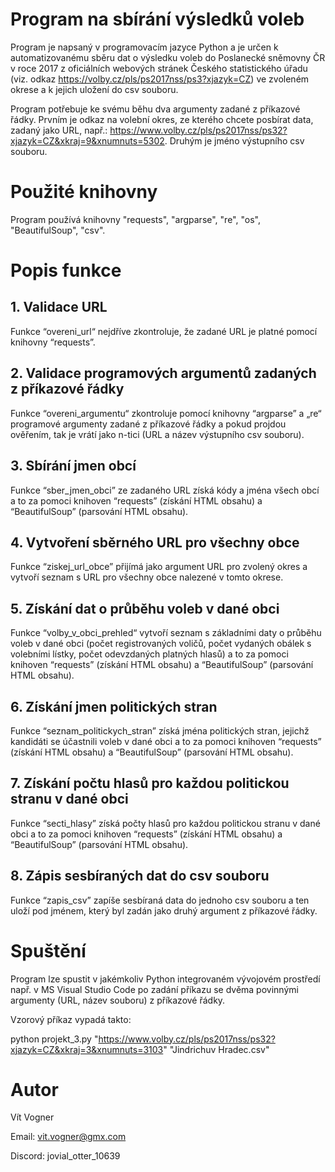 # **Program na sbírání výsledků voleb**
Program je napsaný v programovacím jazyce Python a je určen k automatizovanému sběru dat o výsledku voleb do Poslanecké sněmovny ČR v roce 2017 z oficiálních webových stránek Českého statistického úřadu (viz. odkaz https://volby.cz/pls/ps2017nss/ps3?xjazyk=CZ) ve zvoleném okrese a k jejich uložení do csv souboru.
 
Program potřebuje ke svému běhu dva argumenty zadané z příkazové řádky. Prvním je odkaz na volební okres, ze kterého chcete posbírat data, zadaný jako URL, např.: https://www.volby.cz/pls/ps2017nss/ps32?xjazyk=CZ&xkraj=9&xnumnuts=5302. Druhým je jméno výstupního csv souboru.

# **Použité knihovny**
Program používá knihovny "requests", "argparse", "re", "os", "BeautifulSoup", "csv".

# **Popis funkce**
## 1. **Validace URL**
Funkce “overeni_url“ nejdříve zkontroluje, že zadané URL je platné pomocí knihovny “requests”.
## 2. **Validace programových argumentů zadaných z příkazové řádky**
Funkce “overeni_argumentu“ zkontroluje pomocí knihovny “argparse” a „re“ programové argumenty zadané z příkazové řádky a pokud projdou ověřením, tak je vrátí jako n-tici (URL a název výstupního csv souboru).
## 3. **Sbírání jmen obcí**
Funkce “sber_jmen_obci” ze zadaného URL získá kódy a jména všech obcí a to za pomoci knihoven “requests” (získání HTML obsahu) a “BeautifulSoup” (parsování HTML obsahu).
## 4. **Vytvoření sběrného URL pro všechny obce**
Funkce “ziskej_url_obce” přijímá jako argument URL pro zvolený okres a vytvoří seznam s URL pro všechny obce nalezené v tomto okrese.
## 5. **Získání dat o průběhu voleb v dané obci**
Funkce “volby_v_obci_prehled“ vytvoří seznam s základními daty o průběhu voleb v dané obci (počet registrovaných voličů, počet vydaných obálek s volebními lístky, počet odevzdaných platných hlasů) a to za pomoci knihoven “requests” (získání HTML obsahu) a “BeautifulSoup” (parsování HTML obsahu).
## 6. **Získání jmen politických stran**
Funkce “seznam_politickych_stran” získá jména politických stran, jejichž kandidáti se účastnili voleb v dané obci a to za pomoci knihoven “requests” (získání HTML obsahu) a “BeautifulSoup” (parsování HTML obsahu).
## 7. **Získání počtu hlasů pro každou politickou stranu v dané obci**
Funkce “secti_hlasy” získá počty hlasů pro každou politickou stranu v dané obci a to za pomoci knihoven “requests” (získání HTML obsahu) a “BeautifulSoup” (parsování HTML obsahu).
## 8. **Zápis sesbíraných dat do csv souboru**
Funkce “zapis_csv” zapíše sesbíraná data do jednoho csv souboru a ten uloží pod jménem, který byl zadán jako druhý argument z příkazové řádky.

# **Spuštění**
Program lze spustit v jakémkoliv Python integrovaném vývojovém prostředí např. v MS Visual Studio Code po zadání příkazu se dvěma povinnými argumenty (URL, název souboru) z příkazové řádky.

Vzorový příkaz vypadá takto:

python projekt_3.py "https://www.volby.cz/pls/ps2017nss/ps32?xjazyk=CZ&xkraj=3&xnumnuts=3103" "Jindrichuv Hradec.csv"


# **Autor**
Vít Vogner

Email: vit.vogner@gmx.com

Discord: jovial_otter_10639

